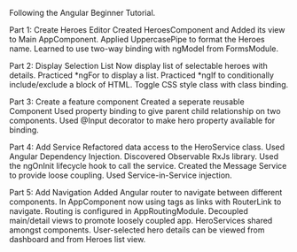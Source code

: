 Following the Angular Beginner Tutorial.

Part 1: Create Heroes Editor
  Created HeroesComponent and Added its view to Main AppComponent.
  Applied UppercasePipe to format the Heroes name.
  Learned to use two-way binding with ngModel from FormsModule.

Part 2: Display Selection List
  Now display list of selectable heroes with details.
  Practiced *ngFor to display a list.
  Practiced *ngIf to conditionally include/exclude a block of HTML.
  Toggle CSS style class with class binding.

Part 3: Create a feature component
  Created a seperate reusable Component 
  Used property binding to give parent child relationship on two components.
  Used @Input decorator to make hero property available for binding.

Part 4: Add Service
  Refactored data access to the HeroService class.
  Used Angular Dependency Injection.
  Discovered Observable RxJs library.
  Used the ngOnInit lifecycle hook to call the service.
  Created the Message Service to provide loose coupling.
  Used Service-in-Service injection.

Part 5: Add Navigation
  Added Angular router to navigate between different components.
  In AppComponent now using <a> tags as links with RouterLink to navigate.
  Routing is configured in AppRoutingModule.
  Decoupled main/detail views to promote loosely coupled app.
  HeroServices shared amongst components.
  User-selected hero details can be viewed from dashboard and from Heroes list view.
